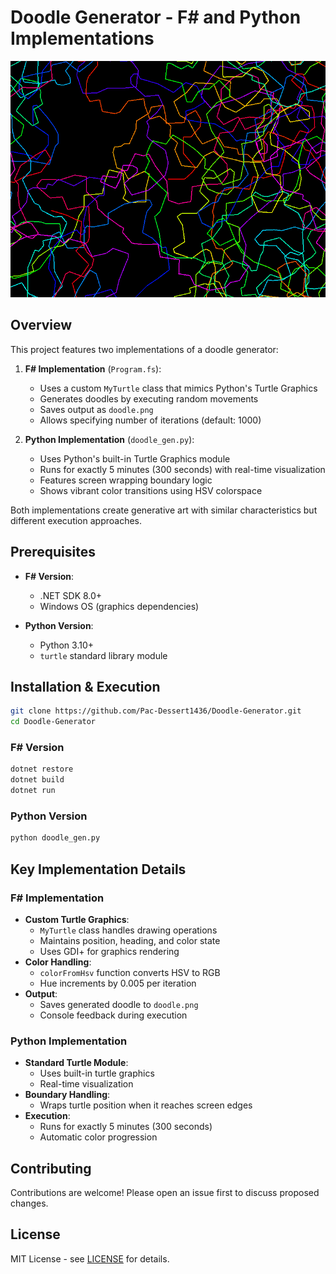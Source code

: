 # Doodle Generator - F# and Python Implementations

![](doodle.png)

## Overview
This project features two implementations of a doodle generator:
1. **F# Implementation** (`Program.fs`):
   - Uses a custom `MyTurtle` class that mimics Python's Turtle Graphics
   - Generates doodles by executing random movements
   - Saves output as `doodle.png`
   - Allows specifying number of iterations (default: 1000)

2. **Python Implementation** (`doodle_gen.py`):
   - Uses Python's built-in Turtle Graphics module
   - Runs for exactly 5 minutes (300 seconds) with real-time visualization
   - Features screen wrapping boundary logic
   - Shows vibrant color transitions using HSV colorspace

Both implementations create generative art with similar characteristics but different execution approaches.

## Prerequisites
- **F# Version**:
  - .NET SDK 8.0+
  - Windows OS (graphics dependencies)
  
- **Python Version**:
  - Python 3.10+
  - `turtle` standard library module

## Installation & Execution
```bash
git clone https://github.com/Pac-Dessert1436/Doodle-Generator.git
cd Doodle-Generator
```

### F# Version
```bash
dotnet restore
dotnet build
dotnet run
```

### Python Version
```bash
python doodle_gen.py
```

## Key Implementation Details
### F# Implementation
- **Custom Turtle Graphics**:
  - `MyTurtle` class handles drawing operations
  - Maintains position, heading, and color state
  - Uses GDI+ for graphics rendering
- **Color Handling**:
  - `colorFromHsv` function converts HSV to RGB
  - Hue increments by 0.005 per iteration
- **Output**:
  - Saves generated doodle to `doodle.png`
  - Console feedback during execution

### Python Implementation
- **Standard Turtle Module**:
  - Uses built-in turtle graphics
  - Real-time visualization
- **Boundary Handling**:
  - Wraps turtle position when it reaches screen edges
- **Execution**:
  - Runs for exactly 5 minutes (300 seconds)
  - Automatic color progression

## Contributing
Contributions are welcome! Please open an issue first to discuss proposed changes.

## License
MIT License - see [LICENSE](LICENSE) for details.